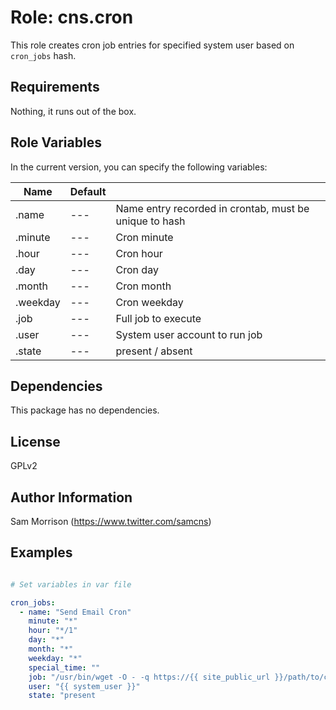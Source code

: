 Role: cns.cron
========

This role creates cron job entries for specified system user based on `cron_jobs` hash.

Requirements
------------

Nothing, it runs out of the box.

Role Variables
--------------

In the current version, you can specify the following variables:

| Name | Default |   |
|------|---------|---|
| .name |   ---   | Name entry recorded in crontab, must be unique to hash |
| .minute |   ---   | Cron minute |
| .hour |   ---   | Cron hour |
| .day |   ---   | Cron day |
| .month |   ---   | Cron month |
| .weekday |   ---   | Cron weekday |
| .job |   ---   | Full job to execute |
| .user |   ---   | System user account to run job |
| .state |   ---   | present / absent |

Dependencies
------------

This package has no dependencies.

License
-------

GPLv2

Author Information
------------------

Sam Morrison (https://www.twitter.com/samcns)

Examples
--------

```yaml

# Set variables in var file

cron_jobs:
  - name: "Send Email Cron"
    minute: "*"
    hour: "*/1"
    day: "*"
    month: "*"
    weekday: "*"
    special_time: ""
    job: "/usr/bin/wget -O - -q https://{{ site_public_url }}/path/to/cron.php"
    user: "{{ system_user }}"
    state: "present

```
